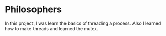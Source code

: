 # Philosophers

In this project, I was learn the basics of threading a process. Also I learned how to make threads and learned the mutex.
